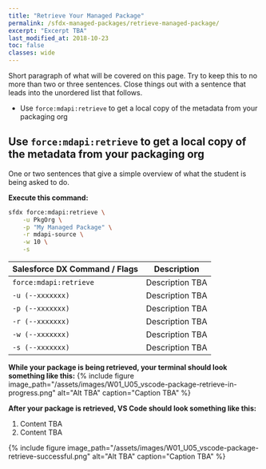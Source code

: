 ```yaml
---
title: "Retrieve Your Managed Package"
permalink: /sfdx-managed-packages/retrieve-managed-package/
excerpt: "Excerpt TBA"
last_modified_at: 2018-10-23
toc: false
classes: wide
---
```


Short paragraph of what will be covered on this page.  Try to keep this to no more than two or three sentences. Close things out with a sentence that leads into the unordered list that follows.

* Use `force:mdapi:retrieve` to get a local copy of the metadata from your packaging org

## Use `force:mdapi:retrieve` to get a local copy of the metadata from your packaging org
One or two sentences that give a simple overview of what the student is being asked to do.

**Execute this command:**
```bash
sfdx force:mdapi:retrieve \
    -u PkgOrg \
    -p "My Managed Package" \
    -r mdapi-source \
    -w 10 \
    -s
```

| Salesforce DX Command / Flags   | Description                                             |
| --------------------------------| --------------------------------------------------------|
| `force:mdapi:retrieve`          | Description TBA                                         |
| `-u (--xxxxxxx)`                | Description TBA                                         |
| `-p (--xxxxxxx)`                | Description TBA                                         |
| `-r (--xxxxxxx)`                | Description TBA                                         |
| `-w (--xxxxxxx)`                | Description TBA                                         |
| `-s (--xxxxxxx)`                | Description TBA                                         |


**While your package is being retrieved, your terminal should look something like this:**
{% include figure image_path="/assets/images/W01_U05_vscode-package-retrieve-in-progress.png" alt="Alt TBA" caption="Caption TBA" %}

**After your package is retrieved, VS Code should look something like this:**

1. Content TBA
2. Content TBA

{% include figure image_path="/assets/images/W01_U05_vscode-package-retrieve-successful.png" alt="Alt TBA" caption="Caption TBA" %}
